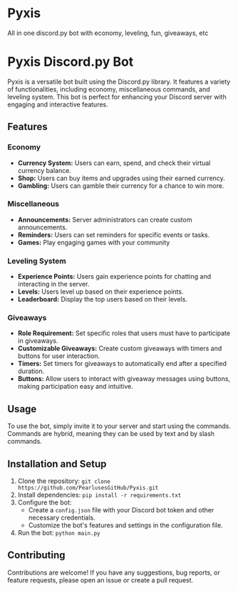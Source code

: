 # Pyxis
All in one discord.py bot with economy, leveling, fun, giveaways, etc
# Pyxis Discord.py Bot

Pyxis is a versatile bot built using the Discord.py library. It features a variety of functionalities, including economy, miscellaneous commands, and leveling system. This bot is perfect for enhancing your Discord server with engaging and interactive features.

## Features

### Economy
- **Currency System:** Users can earn, spend, and check their virtual currency balance.
- **Shop:** Users can buy items and upgrades using their earned currency.
- **Gambling:** Users can gamble their currency for a chance to win more.

### Miscellaneous
- **Announcements:** Server administrators can create custom announcements.
- **Reminders:** Users can set reminders for specific events or tasks.
- **Games:** Play engaging games with your community

### Leveling System
- **Experience Points:** Users gain experience points for chatting and interacting in the server.
- **Levels:** Users level up based on their experience points.
- **Leaderboard:** Display the top users based on their levels.

### Giveaways
- **Role Requirement:** Set specific roles that users must have to participate in giveaways.
- **Customizable Giveaways:** Create custom giveaways with timers and buttons for user interaction.
- **Timers:** Set timers for giveaways to automatically end after a specified duration.
- **Buttons:** Allow users to interact with giveaway messages using buttons, making participation easy and intuitive.

## Usage

To use the bot, simply invite it to your server and start using the commands. Commands are hybrid, meaning they can be used by text and by slash commands.

## Installation and Setup

1. Clone the repository: `git clone https://github.com/PearlusesGitHub/Pyxis.git`
2. Install dependencies: `pip install -r requirements.txt`
3. Configure the bot:
   - Create a `config.json` file with your Discord bot token and other necessary credentials.
   - Customize the bot's features and settings in the configuration file.
4. Run the bot: `python main.py`

## Contributing

Contributions are welcome! If you have any suggestions, bug reports, or feature requests, please open an issue or create a pull request.
